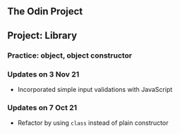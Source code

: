 ## The Odin Project  
## Project: Library  
### Practice: object, object constructor

### Updates on 3 Nov 21
* Incorporated simple input validations with JavaScript

### Updates on 7 Oct 21  
* Refactor by using `class` instead of plain constructor
